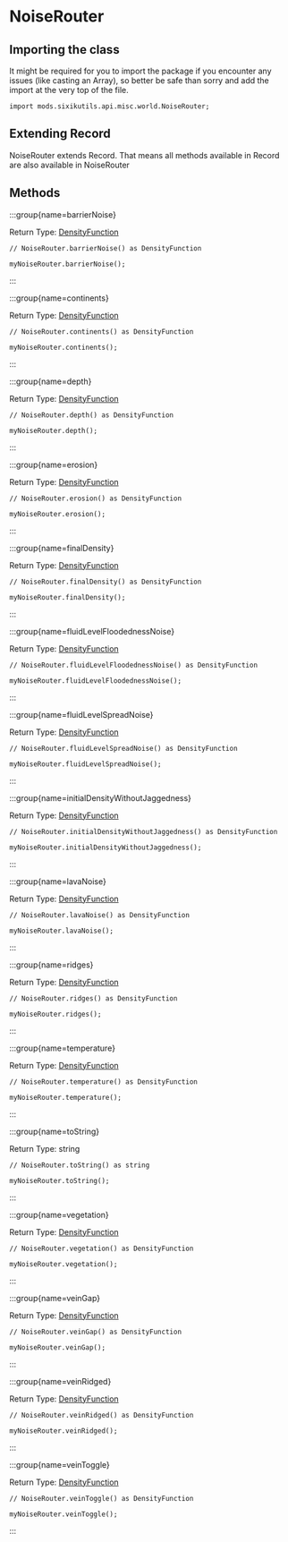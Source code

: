 # NoiseRouter

## Importing the class

It might be required for you to import the package if you encounter any issues (like casting an Array), so better be safe than sorry and add the import at the very top of the file.
```zenscript
import mods.sixikutils.api.misc.world.NoiseRouter;
```


## Extending Record

NoiseRouter extends Record. That means all methods available in Record are also available in NoiseRouter

## Methods

:::group{name=barrierNoise}

Return Type: [DensityFunction](/mods/sixikutils/utils/world/DensityFunction)

```zenscript
// NoiseRouter.barrierNoise() as DensityFunction

myNoiseRouter.barrierNoise();
```

:::

:::group{name=continents}

Return Type: [DensityFunction](/mods/sixikutils/utils/world/DensityFunction)

```zenscript
// NoiseRouter.continents() as DensityFunction

myNoiseRouter.continents();
```

:::

:::group{name=depth}

Return Type: [DensityFunction](/mods/sixikutils/utils/world/DensityFunction)

```zenscript
// NoiseRouter.depth() as DensityFunction

myNoiseRouter.depth();
```

:::

:::group{name=erosion}

Return Type: [DensityFunction](/mods/sixikutils/utils/world/DensityFunction)

```zenscript
// NoiseRouter.erosion() as DensityFunction

myNoiseRouter.erosion();
```

:::

:::group{name=finalDensity}

Return Type: [DensityFunction](/mods/sixikutils/utils/world/DensityFunction)

```zenscript
// NoiseRouter.finalDensity() as DensityFunction

myNoiseRouter.finalDensity();
```

:::

:::group{name=fluidLevelFloodednessNoise}

Return Type: [DensityFunction](/mods/sixikutils/utils/world/DensityFunction)

```zenscript
// NoiseRouter.fluidLevelFloodednessNoise() as DensityFunction

myNoiseRouter.fluidLevelFloodednessNoise();
```

:::

:::group{name=fluidLevelSpreadNoise}

Return Type: [DensityFunction](/mods/sixikutils/utils/world/DensityFunction)

```zenscript
// NoiseRouter.fluidLevelSpreadNoise() as DensityFunction

myNoiseRouter.fluidLevelSpreadNoise();
```

:::

:::group{name=initialDensityWithoutJaggedness}

Return Type: [DensityFunction](/mods/sixikutils/utils/world/DensityFunction)

```zenscript
// NoiseRouter.initialDensityWithoutJaggedness() as DensityFunction

myNoiseRouter.initialDensityWithoutJaggedness();
```

:::

:::group{name=lavaNoise}

Return Type: [DensityFunction](/mods/sixikutils/utils/world/DensityFunction)

```zenscript
// NoiseRouter.lavaNoise() as DensityFunction

myNoiseRouter.lavaNoise();
```

:::

:::group{name=ridges}

Return Type: [DensityFunction](/mods/sixikutils/utils/world/DensityFunction)

```zenscript
// NoiseRouter.ridges() as DensityFunction

myNoiseRouter.ridges();
```

:::

:::group{name=temperature}

Return Type: [DensityFunction](/mods/sixikutils/utils/world/DensityFunction)

```zenscript
// NoiseRouter.temperature() as DensityFunction

myNoiseRouter.temperature();
```

:::

:::group{name=toString}

Return Type: string

```zenscript
// NoiseRouter.toString() as string

myNoiseRouter.toString();
```

:::

:::group{name=vegetation}

Return Type: [DensityFunction](/mods/sixikutils/utils/world/DensityFunction)

```zenscript
// NoiseRouter.vegetation() as DensityFunction

myNoiseRouter.vegetation();
```

:::

:::group{name=veinGap}

Return Type: [DensityFunction](/mods/sixikutils/utils/world/DensityFunction)

```zenscript
// NoiseRouter.veinGap() as DensityFunction

myNoiseRouter.veinGap();
```

:::

:::group{name=veinRidged}

Return Type: [DensityFunction](/mods/sixikutils/utils/world/DensityFunction)

```zenscript
// NoiseRouter.veinRidged() as DensityFunction

myNoiseRouter.veinRidged();
```

:::

:::group{name=veinToggle}

Return Type: [DensityFunction](/mods/sixikutils/utils/world/DensityFunction)

```zenscript
// NoiseRouter.veinToggle() as DensityFunction

myNoiseRouter.veinToggle();
```

:::


